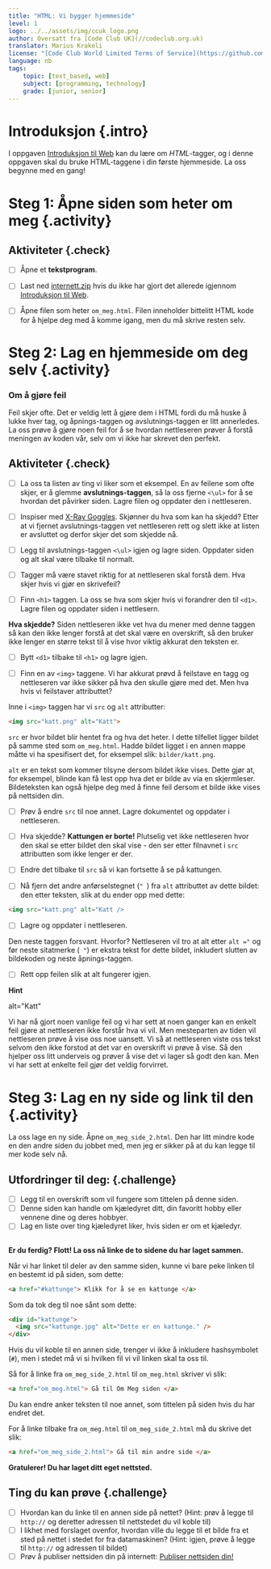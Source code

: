```yaml
---
title: "HTML: Vi bygger hjemmeside"
level: 1
logo: ../../assets/img/ccuk_logo.png
author: Oversatt fra [Code Club UK](//codeclub.org.uk)
translator: Marius Krakeli
license: "[Code Club World Limited Terms of Service](https://github.com/CodeClub/webdev-curriculum/blob/master/LICENSE.md)"
language: nb
tags:
    topic: [text_based, web]
    subject: [programming, technology]
    grade: [junior, senior]
---
```


# Introduksjon {.intro}

I oppgaven [Introduksjon til Web](../introduksjon_til_web/introduksjon_til_web.html) kan du lære om *HTML*-tagger, og i denne oppgaven skal du bruke HTML-taggene i din første hjemmeside. La oss begynne med en gang!

# Steg 1: Åpne siden som heter om meg {.activity}

## Aktiviteter {.check}

- [ ] Åpne et __tekstprogram__.
- [ ] Last ned [internett.zip](../introduksjon_til_web/internett.zip) hvis du ikke har gjort det allerede igjennom [Introduksjon til Web](../introduksjon_til_web/introduksjon_til_web.html).
- [ ] Åpne filen som heter `om_meg.html`. Filen inneholder bittelitt HTML kode for å hjelpe deg med å komme igang, men du må skrive resten selv.


# Steg 2: Lag en hjemmeside om deg selv {.activity}

### Om å gjøre feil

Feil skjer ofte. Det er veldig lett å gjøre dem i HTML fordi du må huske å lukke hver tag, og åpnings-taggen og avslutnings-taggen er litt annerledes. La oss prøve å gjøre noen feil for å se hvordan nettleseren prøver å forstå meningen av koden vår, selv om vi ikke har skrevet den perfekt.

## Aktiviteter {.check}

- [ ] La oss ta listen av ting vi liker som et eksempel. En av feilene som ofte skjer, er å glemme __avslutnings-taggen__, så la oss fjerne `<\ul>` for å se hvordan det påvirker siden. Lagre filen og oppdater den i nettleseren.

- [ ] Inspiser med [X-Ray Goggles](https://goggles.mozilla.org/). Skjønner du hva som kan ha skjedd? Etter at vi fjernet avslutnings-taggen vet nettleseren rett og slett ikke at listen er avsluttet og derfor skjer det som skjedde nå.

- [ ] Legg til avslutnings-taggen `<\ul>` igjen og lagre siden. Oppdater siden og alt skal være tilbake til normalt.

- [ ] Tagger må være stavet riktig for at nettleseren skal forstå dem. Hva skjer hvis vi gjør en skrivefeil?

- [ ] Finn `<h1>` taggen. La oss se hva som skjer hvis vi forandrer den til `<d1>`. Lagre filen og oppdater siden i nettlesern.

__Hva skjedde?__ Siden nettleseren ikke vet hva du mener med denne taggen så kan den ikke lenger forstå at det skal være en overskrift, så den bruker ikke lenger en større tekst til å vise hvor viktig akkurat den teksten er.

- [ ] Bytt `<d1>` tilbake til `<h1>` og lagre igjen.


- [ ] Finn en av `<img>` taggene. Vi har akkurat prøvd å feilstave en tagg og nettleseren var ikke sikker på hva den skulle gjøre med det. Men hva hvis vi feilstaver attributtet?

Inne i `<img>` taggen har vi `src` og `alt` attributter:

```html
<img src="katt.png" alt="Katt">
```
`src` er hvor bildet blir hentet fra og hva det heter. I dette tilfellet ligger bildet på samme sted som `om_meg.html`. Hadde bildet ligget i en annen mappe måtte vi ha spesifisert det, for eksempel slik: `bilder/katt.png`.

`alt` er en tekst som kommer tilsyne dersom bildet ikke vises. Dette gjør at, for eksempel, blinde kan få lest opp hva det er bilde av via en skjermleser. Bildeteksten kan også hjelpe deg med å finne feil dersom et bilde ikke vises på nettsiden din.

- [ ] Prøv å endre `src` til noe annet. Lagre dokumentet og oppdater i nettleseren.

- [ ] Hva skjedde? __Kattungen er borte!__ Plutselig vet ikke nettleseren hvor den skal se etter bildet den skal vise - den ser etter filnavnet i `src` attributten som ikke lenger er der.

- [ ] Endre det tilbake til `src` så vi kan fortsette å se på kattungen.

- [ ] Nå fjern det andre anførselstegnet (`" `) fra `alt` attributtet av dette bildet: den etter teksten, slik at du ender opp med dette:

```html
<img src="katt.png" alt="Katt />
```

- [ ] Lagre og oppdater i nettleseren.

Den neste taggen forsvant. Hvorfor? Nettleseren vil tro at alt etter `alt ="` og før neste sitatmerke (` "`) er ekstra tekst for dette bildet, inkludert slutten av bildekoden og neste åpnings-taggen.

- [ ] Rett opp feilen slik at alt fungerer igjen.

<toggle>
  <strong>Hint</strong>
  <hide>

alt="Katt"

  </hide>
</toggle>


Vi har nå gjort noen vanlige feil og vi har sett at noen ganger kan en enkelt feil gjøre at nettleseren ikke forstår hva vi vil. Men mesteparten av tiden vil nettleseren prøve å vise oss noe uansett. Vi så at nettleseren viste oss tekst selvom den ikke forstod at det var en overskrift vi prøve å vise. Så den hjelper oss litt underveis og prøver å vise det vi lager så godt den kan. Men vi har sett at enkelte feil gjør det veldig forvirret.

# Steg 3: Lag en ny side og link til den {.activity}

La oss lage en ny side. Åpne `om_meg_side_2.html`.  Den har litt mindre kode en den andre siden du jobbet med, men jeg er sikker på at du kan legge til mer kode selv nå.


## Utfordringer til deg: {.challenge}
- [ ] Legg til en overskrift som vil fungere som tittelen på denne siden.
- [ ] Denne siden kan handle om kjæledyret ditt, din favoritt hobby eller vennene dine og deres hobbyer.
- [ ] Lag en liste over ting kjæledyret liker, hvis siden er om et kjæledyr.
## <!-- Challenge slutt -->

__Er du ferdig? Flott! La oss nå linke de to sidene du har laget sammen.__

Når vi har linket til deler av den samme siden, kunne vi bare peke linken til en bestemt id på siden, som dette:

```html
<a href="#kattunge"> Klikk for å se en kattunge </a>
```

Som da tok deg til noe sånt som dette:

```html
<div id="kattunge">
  <img src="kattunge.jpg" alt="Dette er en kattunge." />
</div>
```
Hvis du vil koble til en annen side, trenger vi ikke å inkludere hashsymbolet (`#`), men i stedet må vi si hvilken fil vi vil linken skal ta oss til.

Så for å linke fra `om_meg_side_2.html` til `om_meg.html` skriver vi slik:

```html
<a href="om_meg.html"> Gå til Om Meg siden </a>
```

Du kan endre anker teksten til noe annet, som tittelen på siden hvis du har endret det.

For å linke tilbake fra `om_meg.html` til `om_meg_side_2.html` må du skrive det slik:

```html
<a href="om_meg_side_2.html"> Gå til min andre side </a>
```

__Gratulerer! Du har laget ditt eget nettsted.__

## Ting du kan prøve {.challenge}

- [ ] Hvordan kan du linke til en annen side på nettet? (Hint: prøv å legge til `http://` og deretter adressen til nettstedet du vil koble til)
- [ ] I likhet med forslaget ovenfor, hvordan ville du legge til et bilde fra et sted på nettet i stedet for fra datamaskinen? (Hint: igjen, prøve å legge til `http://` og adressen til bildet)
- [ ] Prøv å publiser nettsiden din på internett: [Publiser nettsiden din!](../publiser/publiser.html)
